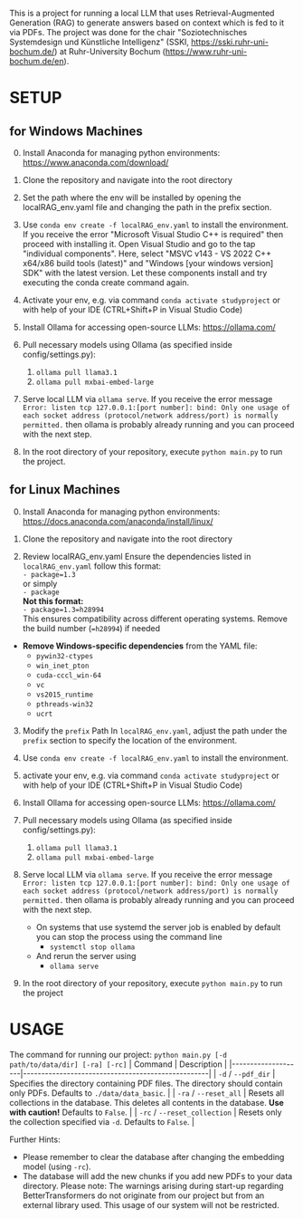 This is a project for running a local LLM that uses Retrieval-Augmented Generation (RAG) to generate answers based on context which is fed to it via PDFs.
The project was done for the chair "Soziotechnisches Systemdesign und Künstliche Intelligenz" (SSKI, https://sski.ruhr-uni-bochum.de/) at Ruhr-University Bochum (https://www.ruhr-uni-bochum.de/en).

# SETUP
## for Windows Machines
0. Install Anaconda for managing python environments: https://www.anaconda.com/download/

1.  Clone the repository and navigate into the root directory 

2. Set the path where the env will be installed by opening the localRAG_env.yaml file and changing the path in the prefix section.

4. Use `conda env create -f localRAG_env.yaml` to install the environment.
If you receive the error "Microsoft Visual Studio C++ is required" then proceed with installing it. Open Visual Studio and go to the tap "individual components". Here, select "MSVC v143 - VS 2022 C++ x64/x86 build tools (latest)" and "Windows [your windows version] SDK" with the latest version. Let these components install and try executing the conda create command again.

5. Activate your env, e.g. via command `conda activate studyproject` or with help of your IDE (CTRL+Shift+P in Visual Studio Code)

6. Install Ollama for accessing open-source LLMs: https://ollama.com/

7. Pull necessary models using Ollama (as specified inside config/settings.py):
     1. `ollama pull llama3.1`
     2. `ollama pull mxbai-embed-large`
8. Serve local LLM via `ollama serve`.
If you receive the error message `Error: listen tcp 127.0.0.1:[port number]: bind: Only one usage of each socket address (protocol/network address/port) is normally permitted.` then ollama is probably already running and you can proceed with the next step.

10. In the root directory of your repository, execute `python main.py` to run the project.


## for Linux Machines

0. Install Anaconda for managing python environments: https://docs.anaconda.com/anaconda/install/linux/

1. Clone the repository and navigate into the root directory 

2. Review localRAG_env.yaml
Ensure the dependencies listed in `localRAG_env.yaml` follow this format:\
`- package=1.3`\
or simply\
`- package`\
**Not this format:**\
`- package=1.3=h28994`\
This ensures compatibility across different operating systems. Remove the build number (`=h28994`) if needed
 -  **Remove Windows-specific dependencies** from the YAML file:
	- `pywin32-ctypes`
	- `win_inet_pton`
	- `cuda-cccl_win-64`
	- `vc`
	- `vs2015_runtime`
	- `pthreads-win32`
	- `ucrt`

3. Modify the `prefix` Path
In `localRAG_env.yaml`, adjust the path under the `prefix` section to specify the location of the environment.

4. Use `conda env create -f localRAG_env.yaml` to install the environment.

5. activate your env, e.g. via command `conda activate studyproject` or with help of your IDE (CTRL+Shift+P in Visual Studio Code)

6. Install Ollama for accessing open-source LLMs: https://ollama.com/

7. Pull necessary models using Ollama (as specified inside config/settings.py):
     1. `ollama pull llama3.1`
     2. `ollama pull mxbai-embed-large`

8. Serve local LLM via `ollama serve`. If you receive the error message `Error: listen tcp 127.0.0.1:[port number]: bind: Only one usage of each socket address (protocol/network address/port) is normally permitted.` then ollama is probably already running and you can proceed with the next step.
	- On systems that use systemd the server job is enabled by default you can stop the process using the command line
		- `systemctl stop ollama`
	- And rerun the server using
		- `ollama serve`

9. In the root directory of your repository, execute `python main.py` to run the project

# USAGE
The command for running our project: `python main.py [-d path/to/data/dir] [-ra] [-rc]`
| Command            | Description                                       |
|--------------------|---------------------------------------------------|
| `-d` / `--pdf_dir` | Specifies the directory containing PDF files. The directory should contain only PDFs. Defaults to `./data/data_basic`. |
| `-ra` / `--reset_all` | Resets all collections in the database. This deletes all contents in the database. **Use with caution!** Defaults to `False`. |
| `-rc` / `--reset_collection` | Resets only the collection specified via `-d`. Defaults to `False`. |

Further Hints: 
- Please remember to clear the database after changing the embedding model (using `-rc`).
- The database will add the new chunks if you add new PDFs to your data directory.
Please note: The warnings arising during start-up regarding BetterTransformers do not originate from our project but from an external library used. This usage of our system will not be restricted.


